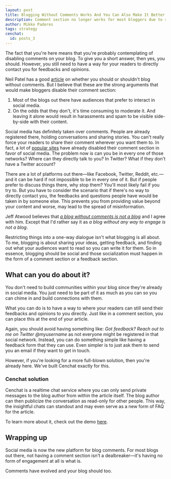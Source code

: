 ```yaml
---
layout: post
title: Blogging Without Comments Works And You Can Also Make It Better
description: Comment section no longer works for most bloggers due to social media. You should just opt to use a feedback section instead.
author: Mikko Paderes
tags: strategy
cenchat:
  id: posts_3
---
```


The fact that you're here means that you're probably contemplating of disabling comments on your blog. To give you a short answer, then yes, you should. However, you still need to have a way for your readers to directly contact you for feedbacks and opinions.

Neil Patel has a good [article](https://neilpatel.com/blog/blogging-without-comments/) on whether you should or shouldn't blog without comments. But I believe that these are the strong arguments that would make bloggers disable their comment section:

1. Most of the blogs out there have audiences that prefer to interact in social media.
2. On the odds that they don't, it's time consuming to moderate it. And leaving it alone would result in harassments and spam to be visible side-by-side with their content.

Social media has definitely taken over comments. People are already registered there, holding conversations and sharing stories. You can't really force your readers to share their comment wherever you want them to. In fact, a lot of [popular sites](https://www.niemanlab.org/2015/09/what-happened-after-7-news-sites-got-rid-of-reader-comments/) have already disabled their comment section in favor of social media. The problem now is can you be in every one of those networks? Where can they directly talk to you? In Twitter? What if they don't have a Twitter account?

There are a lot of platforms out there—like Facebook, Twitter, Reddit, etc.—and it can be hard if not impossible to be in every one of it. But if people prefer to discuss things there, why stop them? You'll most likely fail if you try to. But you have to consider the scenario that if there's no way to directly contact you, the feedbacks and questions people have would be taken in by someone else. This prevents you from providing value beyond your content and worse, may lead to the spread of misinformation.

Jeff Atwood believes that *[a blog without comments is not a blog](https://blog.codinghorror.com/a-blog-without-comments-is-not-a-blog/)* and I agree with him. Except that I'd rather say it as *a blog without any way to engage is not a blog*.

Restricting things into a one-way dialogue isn't what blogging is all about. To me, blogging is about sharing your ideas, getting feedback, and finding out what your audiences want to read so you can write it for them. So in essence, blogging should be social and those socialization must happen in the form of a comment section or a feedback section.

## What can you do about it?

You don't need to build communities within your blog since they're already in social media. You just need to be part of it as much as you can so you can chime in and build connections with them.

What you can do is to have a way to where your readers can still send their feedbacks and opinions to you directly. Just like in a comment section, you can place this at the end of your article.

Again, you should avoid having something like: *Got feedback? Reach out to me on Twitter @myusername* as not everyone might be registered in that social network. Instead, you can do something simple like having a feedback form that they can use. Even simpler is to just ask them to send you an email if they want to get in touch.

However, if you're looking for a more full-blown solution, then you're already here. We've built Cenchat exactly for this.

### Cenchat solution

Cenchat is a realtime chat service where you can only send private messages to the blog author from within the article itself. The blog author can then publicize the conversation as read-only for other people. This way, the insightful chats can standout and may even serve as a new form of FAQ for the article.

To learn more about it, check out the demo [here](/).

## Wrapping up

Social media is now the new platform for blog comments. For most blogs out there, not having a comment section isn't a dealbreaker—it's having no form of engagement at all is what is.

Comments have evolved and your blog should too.

